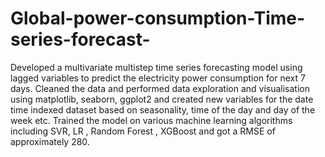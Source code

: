 # Global-power-consumption-Time-series-forecast-
Developed a multivariate multistep time series forecasting model using lagged variables to predict the electricity power consumption for next 7 days. Cleaned the data and performed data exploration and visualisation using matplotlib, seaborn, ggplot2 and created new variables for the date time indexed dataset based on seasonality, time of the day and day of the week etc. Trained the model on various machine learning algorithms including SVR, LR , Random Forest , XGBoost and got a RMSE of approximately 280.
